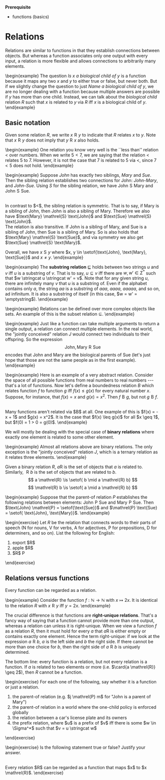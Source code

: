 **Prerequisite**

- functions (basics)

# Relations

Relations are similar to functions in that they establish connections between objects.
But whereas a function associates only one output with every input, a relation is more flexible and allows connections to arbitrarily many elements.

\begin{example}
The question <i>Is $x$ a biological child of $y$</i> is a function because it maps any two $x$ and $y$ to either true or false, but never both.
But if we slightly change the question to just <i>Name a biological child of $y$</i>, we are no longer dealing with a function because multiple answers are possible if $y$ has more than one child.
Instead, we can talk about the <i>biological child</i> relation $R$ such that $x$ is related to $y$ via $R$ iff $x$ is a biological child of $y$.
\end{example}


## Basic notation

Given some relation $R$, we write $x \mathrel{R} y$ to indicate that $R$ relates $x$ to $y$.
Note that $x \mathrel{R} y$ does not imply that $y \mathrel{R} x$ also holds.

\begin{example}
One relation you know very well is the ``less than'' relation $<$ over numbers.
When we write $5 < 7$, we are saying that the relation $<$ relates $5$ to $7$.
However, it is not the case that $7$ is related to $5$ via $<$, since $7 < 5$ does not hold.
\end{example}

\begin{example}
Suppose <i>John</i> has exactly two siblings, <i>Mary</i> and <i>Sue</i>.
Then the sibling relation establishes two connections for John: <i>John</i>-<i>Mary</i>, and <i>John</i>-<i>Sue</i>.
Using $S$ for the sibling relation, we have
$\text{John} \mathrel{S} \text{Mary}$
and
$\text{John} \mathrel{S} \text{Sue}$.

<br>
In contrast to $<$, the sibling relation is symmetric.
That is to say, if Mary is a sibling of John, then John is also a sibling of Mary.
Therefore we also have
$\text{Mary} \mathrel{S} \text{John}$
and
$\text{Sue} \mathrel{S} \text{John}$.

<br>
The relation is also transitive.
If John is a sibling of Mary, and Sue is a sibling of John, then Sue is a sibling of Mary.
So is also holds that $\text{Mary} \mathrel{S} \text{Sue}$, and via symmetry we also get $\text{Sue} \mathrel{S} \text{Mary}$.

Overall, we have $x \mathrel{S} y$ where $x, y \in \setof{\text{John}, \text{Mary}, \text{Sue}}$ and $x \neq y$.
\end{example}

\begin{example}
The <b>substring relation</b> $\sqsubseteq$ holds between two strings $u$ and $v$ iff $u$ is a substring of $v$.
That is to say, $u \subseteq v$ iff there are $w, w' \in \Sigma^*$ such that $w \stringcat u \stringcat w' = v$.
Note that for any given string $u$, there are infinitely many $v$ that $u$ is a substring of.
Even if the alphabet contains only $a$, the string $aa$ is a substring of $aaa$, $aaaa$, $aaaaa$, and so on, ad infinitum.
It is also a substring of itself (in this case, $w = w' = \emptystring$).
\end{example}

\begin{example}
Relations can be defined over more complex objects like sets.
An example of this is the subset relation $\subseteq$.
\end{example}

\begin{example}
Just like a function can take multiple arguments to return a single output, a relation can connect multiple elements.
In the real world, the "jointly conceived" relation $J$ would connect two individuals to their offspring.
So the expression
$$\text{John}, \text{Mary} \mathrel{R} \text{Sue}$$
encodes that John and Mary are the biological parents of Sue (let's just hope that those are not the same people as in the first example).
\end{example}

\begin{example}
Here is an example of a very abstract relation.
Consider the space of all possible functions from real numbers to real numbers --- that's a lot of functions.
Now let's define a boundedness relation $B$ which relates function $f$ to function $g$ iff $f(x) \leq g(x)$ for every natural number $x$.
Suppose, for instance, that $f(x) = x$ and $g(x) = x^2$.
Then $f \mathrel{B} g$, but not $g \mathrel{B} f$.

<br>
Many functions aren't related via $B$ at all.
One example of this is $f(x) = -x + 1$ and $g(x) = x^2$.
It is the case that $f(x) \leq g(x)$ for all $x \geq 1$, but $f(0) = 1 > 0 = g(0)$.
\end{example}

We will mostly be dealing with the special case of <b>binary relations</b> where exactly one element is related to some other element.

\begin{example}
Almost all relations above are binary relations.
The only exception is the "jointly conceived" relation $J$, which is a ternary relation as it relates three elements.
\end{example}

Given a binary relation $R$, $a \mathrel{R}$ is the set of objects that $a$ is related to.
Similarly, $\mathrel{R} b$ is the set of objects that are related to $b$.
$$
a \mathrel{R} \is \setof{ b \mid a \mathrel{R} b}
$$
$$
\mathrel{R} b \is \setof{ a \mid a \mathrel{R} b}
$$

\begin{example}
Suppose that the parent-of relation $P$ establishes the following relations between elements:
$\text{John} \mathrel{P} \text{Sue}$
and
$\text{Mary} \mathrel{P} \text{Sue}$.
Then $\text{John} \mathrel{P} = \setof{\text{Sue}}$ and $\mathrel{P} \text{Sue} = \setof{ \text{John}, \text{Mary}}$.
\end{example}

\begin{exercise}
Let $R$ be the relation that connects words to their parts of speech (N for nouns, V for verbs, A for adjectives, P for prepositions, D for determiners, and so on).
List the following for English:

<ol>
<li>export $R$</li>
<li>apple $R$</li>
<li>$R$ P</li>
</ol>
\end{exercise}

## Relations versus functions

Every function can be regarded as a relation.

\begin{example}
Consider the function $f: \mathbb{N} \rightarrow \mathbb{N}$ with $x \mapsto 2x$.
It is identical to the relation $R$ with $x \mathrel{R} y$ iff $y = 2x$.
\end{example}

The crucial difference is that functions are **right-unique relations**.
That's a fancy way of saying that a function cannot provide more than one output, whereas a relation can unless it is right-unique.
When we view a function $f$ as a relation $R$, then it must hold for every $a$ that $a \mathrel{R}$ is either empty or contains exactly one element.
Hence the term right-unique: if we look at the expression $a \mathrel{R} b$, $a$ is the left side and $b$ the right side.
If there cannot be more than one choice for $b$, then the right side of $a \mathrel{R} b$ is uniquely determined.

The bottom line: every function is a relation, but not every relation is a function.
If $a$ is related to two elements or more (i.e. $\card{a \mathrel{R}} \geq 2$), then $R$ cannot be a function.

\begin{exercise}
For each one of the following, say whether it is a function or just a relation.

<ol>
<li>the parent-of relation (e.g. $j \mathrel{P} m$ for "John is a parent of Mary")</li>
<li>the parent-of relation in a world where the one-child policy is enforced globally</li>
<li>the relation between a car's license plate and its owners</li>
<li>the prefix relation, where $u$ is a prefix of $v$ iff there is some $w \in \Sigma^*$ such that $v = u \stringcat w$</li>
</ol>
\end{exercise}

\begin{exercise}
Is the following statement true or false?
Justify your answer.

<br>
Every relation $R$ can be regarded as a function that maps $x$ to $x \mathrel{R}$.
\end{exercise}
